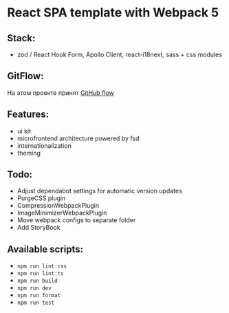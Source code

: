 # React SPA template with Webpack 5

## Stack:

-   zod / React Hook Form, Apollo Client, react-i18next, sass + css modules

## GitFlow:

На этом проекте принят [GitHub flow](https://docs.github.com/en/get-started/quickstart/github-flow)

## Features:

-   ui kit
-   microfrontend architecture powered by fsd
-   internationalization
-   theming

## Todo:

-   Adjust dependabot settings for automatic version updates
-   PurgeCSS plugin
-   CompressionWebpackPlugin
-   ImageMinimizerWebpackPlugin
-   Move webpack configs to separate folder
-   Add StoryBook

## Available scripts:

-   `npm run lint:css`
-   `npm run lint:ts`
-   `npm run build`
-   `npm run dev`
-   `npm run format`
-   `npm run test`

